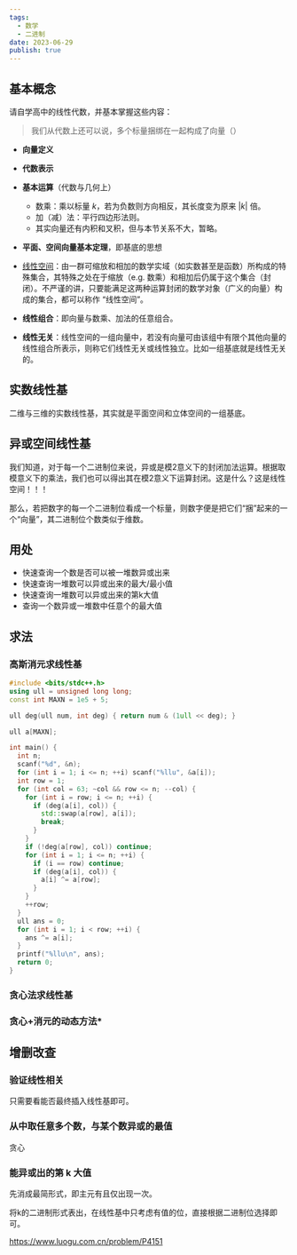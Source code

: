 ```yaml
---
tags:
  - 数学
  - 二进制
date: 2023-06-29
publish: true
---
```


## 基本概念

请自学高中的线性代数，并基本掌握这些内容：

> 我们从代数上还可以说，多个标量捆绑在一起构成了向量（）

- **向量定义**
- **代数表示**
- **基本运算**（代数与几何上）
	- 数乘：乘以标量 $k$，若为负数则方向相反，其长度变为原来 $|k|$ 倍。
	- 加（减）法：平行四边形法则。
	- 其实向量还有内积和叉积，但与本节关系不大，暂略。
- **平面、空间向量基本定理**，即基底的思想

- [线性空间](https://zh.wikipedia.org/wiki/%E5%90%91%E9%87%8F%E7%A9%BA%E9%97%B4)：由一群可缩放和相加的数学实域（如实数甚至是函数）所构成的特殊集合，其特殊之处在于缩放（e.g. 数乘）和相加后仍属于这个集合（封闭）。不严谨的讲，只要能满足这两种运算封闭的数学对象（广义的向量）构成的集合，都可以称作 “线性空间”。
- **线性组合**：即向量与数乘、加法的任意组合。
- **线性无关**：线性空间的一组向量中，若没有向量可由该组中有限个其他向量的线性组合所表示，则称它们线性无关或线性独立。比如一组基底就是线性无关的。

## 实数线性基

二维与三维的实数线性基，其实就是平面空间和立体空间的一组基底。


## 异或空间线性基

我们知道，对于每一个二进制位来说，异或是模2意义下的封闭加法运算。根据取模意义下的乘法，我们也可以得出其在模2意义下运算封闭。这是什么？这是线性空间！！！

那么，若把数字的每一个二进制位看成一个标量，则数字便是把它们“捆”起来的一个“向量”，其二进制位个数类似于维数。


## 用处

- 快速查询一个数是否可以被一堆数异或出来
- 快速查询一堆数可以异或出来的最大/最小值
- 快速查询一堆数可以异或出来的第k大值
- 查询一个数异或一堆数中任意个的最大值

## 求法

### 高斯消元求线性基

```cpp
#include <bits/stdc++.h>
using ull = unsigned long long;
const int MAXN = 1e5 + 5;

ull deg(ull num, int deg) { return num & (1ull << deg); }

ull a[MAXN];

int main() {
  int n;
  scanf("%d", &n);
  for (int i = 1; i <= n; ++i) scanf("%llu", &a[i]);
  int row = 1;
  for (int col = 63; ~col && row <= n; --col) {
    for (int i = row; i <= n; ++i) {
      if (deg(a[i], col)) {
        std::swap(a[row], a[i]);
        break;
      }
    }
    if (!deg(a[row], col)) continue;
    for (int i = 1; i <= n; ++i) {
      if (i == row) continue;
      if (deg(a[i], col)) {
        a[i] ^= a[row];
      }
    }
    ++row;
  }
  ull ans = 0;
  for (int i = 1; i < row; ++i) {
    ans ^= a[i];
  }
  printf("%llu\n", ans);
  return 0;
}
```

### 贪心法求线性基


### 贪心+消元的动态方法*



## 增删改查

### 验证线性相关

只需要看能否最终插入线性基即可。
### 从中取任意多个数，与某个数异或的最值

贪心
### 能异或出的第 k 大值

先消成最简形式，即主元有且仅出现一次。

将k的二进制形式表出，在线性基中只考虑有值的位，直接根据二进制位选择即可。

https://www.luogu.com.cn/problem/P4151